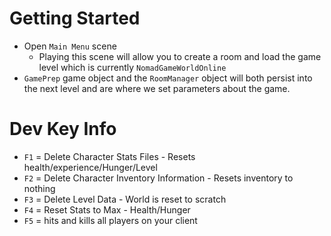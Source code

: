 # Getting Started
- Open `Main Menu` scene
  - Playing this scene will allow you to create a room and load the game level which is currently `NomadGameWorldOnline`
- `GamePrep` game object and the `RoomManager` object will both persist into the next level and are where we set parameters about the game. 

# Dev Key Info
- `F1` = Delete Character Stats Files - Resets health/experience/Hunger/Level
- `F2` = Delete Character Inventory Information - Resets inventory to nothing
- `F3` = Delete Level Data - World is reset to scratch
- `F4` = Reset Stats to Max - Health/Hunger
- `F5` = hits and kills all players on your client